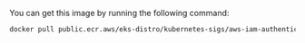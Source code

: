 You can get this image by running the following command:
  
```bash
docker pull public.ecr.aws/eks-distro/kubernetes-sigs/aws-iam-authenticator:<tag>
```
